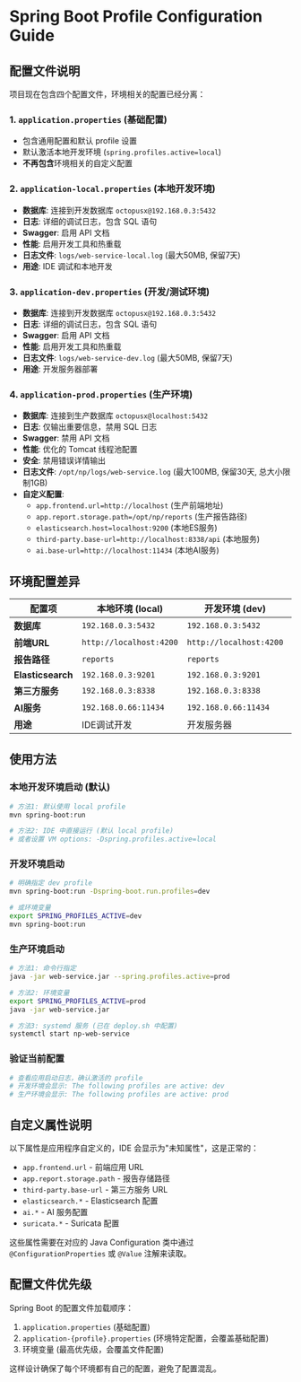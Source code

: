 # Spring Boot Profile Configuration Guide

## 配置文件说明

项目现在包含四个配置文件，环境相关的配置已经分离：

### 1. `application.properties` (基础配置)
- 包含通用配置和默认 profile 设置
- 默认激活本地开发环境 (`spring.profiles.active=local`)
- **不再包含**环境相关的自定义配置

### 2. `application-local.properties` (本地开发环境)
- **数据库**: 连接到开发数据库 `octopusx@192.168.0.3:5432`
- **日志**: 详细的调试日志，包含 SQL 语句
- **Swagger**: 启用 API 文档
- **性能**: 启用开发工具和热重载
- **日志文件**: `logs/web-service-local.log` (最大50MB, 保留7天)
- **用途**: IDE 调试和本地开发

### 3. `application-dev.properties` (开发/测试环境)
- **数据库**: 连接到开发数据库 `octopusx@192.168.0.3:5432`
- **日志**: 详细的调试日志，包含 SQL 语句
- **Swagger**: 启用 API 文档
- **性能**: 启用开发工具和热重载
- **日志文件**: `logs/web-service-dev.log` (最大50MB, 保留7天)
- **用途**: 开发服务器部署

### 4. `application-prod.properties` (生产环境)
- **数据库**: 连接到生产数据库 `octopusx@localhost:5432`
- **日志**: 仅输出重要信息，禁用 SQL 日志
- **Swagger**: 禁用 API 文档
- **性能**: 优化的 Tomcat 线程池配置
- **安全**: 禁用错误详情输出
- **日志文件**: `/opt/np/logs/web-service.log` (最大100MB, 保留30天, 总大小限制1GB)
- **自定义配置**:
  - `app.frontend.url=http://localhost` (生产前端地址)
  - `app.report.storage.path=/opt/np/reports` (生产报告路径)
  - `elasticsearch.host=localhost:9200` (本地ES服务)
  - `third-party.base-url=http://localhost:8338/api` (本地服务)
  - `ai.base-url=http://localhost:11434` (本地AI服务)

## 环境配置差异

| 配置项 | 本地环境 (local) | 开发环境 (dev) | 生产环境 (prod) |
|--------|-----------------|---------------|----------------|
| **数据库** | `192.168.0.3:5432` | `192.168.0.3:5432` | `localhost:5432` |
| **前端URL** | `http://localhost:4200` | `http://localhost:4200` | `http://localhost` |
| **报告路径** | `reports` | `reports` | `/opt/np/reports` |
| **Elasticsearch** | `192.168.0.3:9201` | `192.168.0.3:9201` | `localhost:9200` |
| **第三方服务** | `192.168.0.3:8338` | `192.168.0.3:8338` | `localhost:8338` |
| **AI服务** | `192.168.0.66:11434` | `192.168.0.66:11434` | `localhost:11434` |
| **用途** | IDE调试开发 | 开发服务器 | 生产服务器 |

## 使用方法

### 本地开发环境启动 (默认)
```bash
# 方法1: 默认使用 local profile
mvn spring-boot:run

# 方法2: IDE 中直接运行 (默认 local profile)
# 或者设置 VM options: -Dspring.profiles.active=local
```

### 开发环境启动
```bash
# 明确指定 dev profile
mvn spring-boot:run -Dspring-boot.run.profiles=dev

# 或环境变量
export SPRING_PROFILES_ACTIVE=dev
mvn spring-boot:run
```

### 生产环境启动
```bash
# 方法1: 命令行指定
java -jar web-service.jar --spring.profiles.active=prod

# 方法2: 环境变量
export SPRING_PROFILES_ACTIVE=prod
java -jar web-service.jar

# 方法3: systemd 服务 (已在 deploy.sh 中配置)
systemctl start np-web-service
```

### 验证当前配置
```bash
# 查看应用启动日志，确认激活的 profile
# 开发环境会显示: The following profiles are active: dev
# 生产环境会显示: The following profiles are active: prod
```

## 自定义属性说明

以下属性是应用程序自定义的，IDE 会显示为"未知属性"，这是正常的：
- `app.frontend.url` - 前端应用 URL
- `app.report.storage.path` - 报告存储路径
- `third-party.base-url` - 第三方服务 URL
- `elasticsearch.*` - Elasticsearch 配置
- `ai.*` - AI 服务配置
- `suricata.*` - Suricata 配置

这些属性需要在对应的 Java Configuration 类中通过 `@ConfigurationProperties` 或 `@Value` 注解来读取。

## 配置文件优先级

Spring Boot 的配置文件加载顺序：
1. `application.properties` (基础配置)
2. `application-{profile}.properties` (环境特定配置，会覆盖基础配置)
3. 环境变量 (最高优先级，会覆盖文件配置)

这样设计确保了每个环境都有自己的配置，避免了配置混乱。
